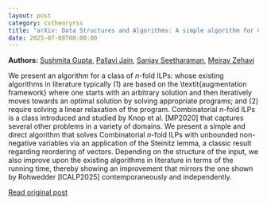 ```yaml
---
layout: post
category: cstheoryrss
title: "arXiv: Data Structures and Algorithms: A simple algorithm for Combinatorial n-fold ILPs using the Steinitz"
date: 2025-07-08T00:00:00
---
```


**Authors:** [Sushmita Gupta](https://dblp.uni-trier.de/search?q=Sushmita+Gupta), [Pallavi Jain](https://dblp.uni-trier.de/search?q=Pallavi+Jain), [Sanjay Seetharaman](https://dblp.uni-trier.de/search?q=Sanjay+Seetharaman), [Meirav Zehavi](https://dblp.uni-trier.de/search?q=Meirav+Zehavi)

We present an algorithm for a class of $n$-fold ILPs: whose existing
algorithms in literature typically (1) are based on the \textit{augmentation
framework} where one starts with an arbitrary solution and then iteratively
moves towards an optimal solution by solving appropriate programs; and (2)
require solving a linear relaxation of the program. Combinatorial $n$-fold ILPs
is a class introduced and studied by Knop et al. [MP2020] that captures several
other problems in a variety of domains. We present a simple and direct
algorithm that solves Combinatorial $n$-fold ILPs with unbounded non-negative
variables via an application of the Steinitz lemma, a classic result regarding
reordering of vectors. Depending on the structure of the input, we also improve
upon the existing algorithms in literature in terms of the running time,
thereby showing an improvement that mirrors the one shown by Rohwedder
[ICALP2025] contemporaneously and independently.

[Read original post](http://arxiv.org/abs/2507.03766v1)
